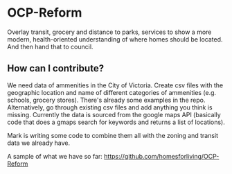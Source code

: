 # OCP-Reform
Overlay transit, grocery and distance to parks, services to show a more modern, health-oriented understanding of where homes should be located. And then hand that to council.

## How can I contribute?
We need data of ammenities in the City of Victoria. Create csv files with the geographic location and name of different categories of ammenities (e.g. schools, grocery stores). There's already some examples in the repo. Alternatively, go through existing csv files and add anything you think is missing. Currently the data is sourced from the google maps API (basically code that does a gmaps search for keywords and returns a list of locations).

Mark is writing some code to combine them all with the zoning and transit data we already have.

A sample of what we have so far: https://github.com/homesforliving/OCP-Reform
